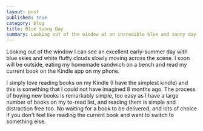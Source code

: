 ```yaml
---
layout: post
published: true
category: blog
title: Blue Sunny Day
summary: Looking out of the window at an incredible blue and sunny day
---
```

Looking out of the window I can see an excellent early-summer day with blue skies and white fluffy clouds slowly moving across the scene. I soon will be outside, eating my homemade sandwich on a bench and read my current book on the Kindle app on my phone.

I simply love reading books on my Kindle (I have the simplest kindle) and this is something that I could not have imagined 8 months ago. The process of buying new books is remarkably simple, too easy as I have a large number of books on my to-read list, and reading them is simple and distraction free too. No waiting for a book to be delivered, and lots of choice if you don't feel like reading the current book and want to switch to something else.